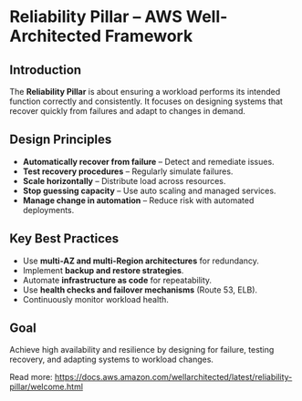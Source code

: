 # Reliability Pillar – AWS Well-Architected Framework


## Introduction
The **Reliability Pillar** is about ensuring a workload performs its intended function correctly and consistently. It focuses on designing systems that recover quickly from failures and adapt to changes in demand.

## Design Principles
- **Automatically recover from failure** – Detect and remediate issues.
- **Test recovery procedures** – Regularly simulate failures.
- **Scale horizontally** – Distribute load across resources.
- **Stop guessing capacity** – Use auto scaling and managed services.
- **Manage change in automation** – Reduce risk with automated deployments.

## Key Best Practices
- Use **multi-AZ and multi-Region architectures** for redundancy.
- Implement **backup and restore strategies**.
- Automate **infrastructure as code** for repeatability.
- Use **health checks and failover mechanisms** (Route 53, ELB).
- Continuously monitor workload health.

## Goal
Achieve high availability and resilience by designing for failure, testing recovery, and adapting systems to workload changes.

Read more: https://docs.aws.amazon.com/wellarchitected/latest/reliability-pillar/welcome.html
